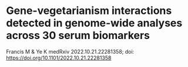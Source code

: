 # Gene-vegetarianism interactions detected in genome-wide analyses across 30 serum biomarkers

Francis M & Ye K
medRxiv 2022.10.21.22281358; doi: https://doi.org/10.1101/2022.10.21.22281358
